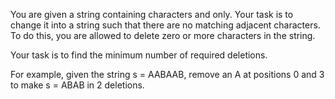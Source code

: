 You are given a string containing characters  and  only. Your task is to change it into a string such that there are no matching adjacent characters. To do this, you are allowed to delete zero or more characters in the string.

Your task is to find the minimum number of required deletions.

For example, given the string s = AABAAB, remove an A at positions 0 and 3 to make s = ABAB in 2 deletions.